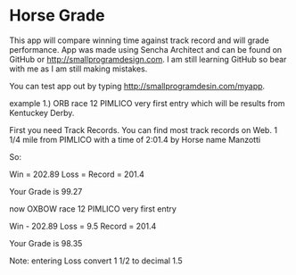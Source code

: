 Horse Grade
=====
This app will compare winning time against track record and will grade performance. App was made using Sencha Architect and can be found on GitHub or http://smallprogramdesign.com. I am still learning GitHub so bear with me as I am still making mistakes.


You can test app out by typing http://smallprogramdesin.com/myapp. 

example 1.) ORB race 12 PIMLICO very first entry which will be results from Kentuckey Derby.

First you need Track Records. You can find most track records on Web.
1 1/4 mile from PIMLICO with a time of 2:01.4 by Horse name Manzotti



So: 

Win = 202.89
Loss = 
Record = 201.4

Your Grade is 99.27

now OXBOW race 12 PIMLICO very first entry

Win - 202.89
Loss = 9.5
Record = 201.4

Your Grade is 98.35


Note: entering Loss convert 1 1/2 to decimal 1.5
